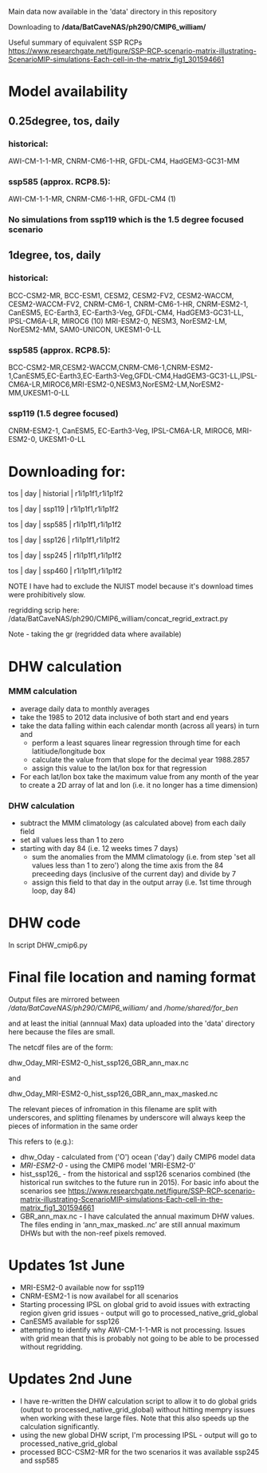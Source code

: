 Main data now available in the 'data' directory in this repository

Downloading to **/data/BatCaveNAS/ph290/CMIP6_william/**

Useful summary of equivalent SSP RCPs https://www.researchgate.net/figure/SSP-RCP-scenario-matrix-illustrating-ScenarioMIP-simulations-Each-cell-in-the-matrix_fig1_301594661

# Model availability

## 0.25degree, tos, daily

### historical:
AWI-CM-1-1-MR, CNRM-CM6-1-HR, GFDL-CM4, HadGEM3-GC31-MM

### ssp585 (approx. RCP8.5):
AWI-CM-1-1-MR, CNRM-CM6-1-HR, GFDL-CM4 (1)

### No simulations from ssp119 which is the 1.5 degree focused scenario

## 1degree, tos, daily

### historical:
BCC-CSM2-MR, BCC-ESM1, CESM2, CESM2-FV2, CESM2-WACCM, CESM2-WACCM-FV2, CNRM-CM6-1, CNRM-CM6-1-HR, CNRM-ESM2-1, CanESM5, EC-Earth3, EC-Earth3-Veg, GFDL-CM4, HadGEM3-GC31-LL, IPSL-CM6A-LR, MIROC6 (10)
 MRI-ESM2-0, NESM3, NorESM2-LM, NorESM2-MM, SAM0-UNICON, UKESM1-0-LL

### ssp585 (approx. RCP8.5):
BCC-CSM2-MR,CESM2-WACCM,CNRM-CM6-1,CNRM-ESM2-1,CanESM5,EC-Earth3,EC-Earth3-Veg,GFDL-CM4,HadGEM3-GC31-LL,IPSL-CM6A-LR,MIROC6,MRI-ESM2-0,NESM3,NorESM2-LM,NorESM2-MM,UKESM1-0-LL

### ssp119 (1.5 degree focused)
CNRM-ESM2-1, CanESM5, EC-Earth3-Veg, IPSL-CM6A-LR, MIROC6, MRI-ESM2-0, UKESM1-0-LL

# Downloading for:

tos | day | historial | r1i1p1f1,r1i1p1f2

tos | day | ssp119 | r1i1p1f1,r1i1p1f2

tos | day | ssp585 | r1i1p1f1,r1i1p1f2

tos | day | ssp126 | r1i1p1f1,r1i1p1f2

tos | day | ssp245 | r1i1p1f1,r1i1p1f2

tos | day | ssp460 | r1i1p1f1,r1i1p1f2

NOTE I have had to exclude the NUIST model because it's download times were prohibitively slow.

regridding scrip here: /data/BatCaveNAS/ph290/CMIP6_william/concat_regrid_extract.py

Note - taking the gr (regridded data where available)


# DHW calculation

### MMM calculation
* average daily data to monthly averages
* take the 1985 to 2012 data inclusive of both start and end years 
* take the data falling within each calendar month (across all years) in turn and
  * perform a least squares linear regression through time for each latitiude/longitude box
  * calculate the value from that slope for the decimal year 1988.2857
  * assign this value to the lat/lon box for that regression
* For each lat/lon box take the maximum value from any month of the year to create a 2D array of lat and lon (i.e. it no longer has a time dimension)

### DHW calculation
* subtract the MMM climatology (as calculated above) from each daily field
* set all values less than 1 to zero
* starting with day 84 (i.e. 12 weeks times 7 days)
  * sum the anomalies from the MMM climatology (i.e. from step 'set all values less than 1 to zero') along the time axis from the 84 preceeding days (inclusive of the current day) and divide by 7
  * assign this field to that day in the output array (i.e. 1st time through loop, day 84)

# DHW code

In script DHW_cmip6.py

# Final file location and naming format

Output files are mirrored between */data/BatCaveNAS/ph290/CMIP6_william/*  and */home/shared/for_ben*

and at least the initial (annnual Max) data uploaded into the 'data' directory here because the files are small.

The netcdf files are of the form:

dhw_Oday_MRI-ESM2-0_hist_ssp126_GBR_ann_max.nc 

and

dhw_Oday_MRI-ESM2-0_hist_ssp126_GBR_ann_max_masked.nc

The relevant pieces of infromation in this filename are split with underscores, and splitting filenames by underscore will always keep the pieces of information in the same order

This refers to (e.g.):

- dhw_Oday - calculated from ('O') ocean ('day') daily CMIP6 model data
- _MRI-ESM2-0_ - using the CMIP6 model 'MRI-ESM2-0'
- hist_ssp126_ - from the historical and ssp126 scenarios combined (the historical run switches to the future run in 2015). For basic info about the scenarios see https://www.researchgate.net/figure/SSP-RCP-scenario-matrix-illustrating-ScenarioMIP-simulations-Each-cell-in-the-matrix_fig1_301594661
- GBR_ann_max.nc - I have calculated the annual maximum DHW values. The files ending in ‘ann_max_masked..nc’ are still annual maximum DHWs but with the non-reef pixels removed.

# Updates 1st June

- MRI-ESM2-0 available now for ssp119
- CNRM-ESM2-1 is now availabel for all scenarios
- Starting processing IPSL on global grid to avoid issues with extracting region given grid issues - output will go to processed_native_grid_global
- CanESM5 available for ssp126
- attempting to identify why AWI-CM-1-1-MR is not processing. Issues with grid mean that this is probably not going to be able to be processed without regridding.

# Updates 2nd June
- I have re-written the DHW calculation script to allow it to do global grids (output to processed_native_grid_global) without hitting mempry issues when working with these large files. Note that this also speeds up the calculation significantly.
- using the new global DHW script, I'm processing IPSL  - output will go to processed_native_grid_global
- processed BCC-CSM2-MR for the two scenarios it was available ssp245 and ssp585

